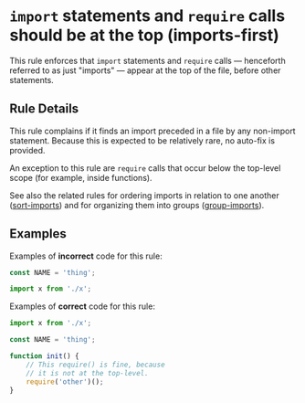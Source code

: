 # `import` statements and `require` calls should be at the top (imports-first)

This rule enforces that `import` statements and `require` calls &mdash; henceforth referred to as just "imports" &mdash; appear at the top of the file, before other statements.

## Rule Details

This rule complains if it finds an import preceded in a file by any non-import statement. Because this is expected to be relatively rare, no auto-fix is provided.

An exception to this rule are `require` calls that occur below the top-level scope (for example, inside functions).

See also the related rules for ordering imports in relation to one another ([sort-imports](./sort-imports.md)) and for organizing them into groups ([group-imports](./group-imports.md)).

## Examples

Examples of **incorrect** code for this rule:

```js
const NAME = 'thing';

import x from './x';
```

Examples of **correct** code for this rule:

```js
import x from './x';

const NAME = 'thing';

function init() {
	// This require() is fine, because
	// it is not at the top-level.
	require('other')();
}
```
